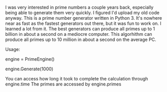 I was very interested in prime numbers a couple years back, especially being able to generate them very quickly.  I figured I'd upload my old code anyway.
This is a prime number generator written in Python 3.  It's nowhere near as fast as the fastest generators out there, but it was fun to work on.
I learned a lot from it.  The best generators can produce all primes up to 1 billion in about a second on a mediocre computer.
This algorhithm can produce all primes up to 10 million in about a second on the average PC.

Usage:

engine = PrimeEngine()

engine.Generate(1000)

You can access how long it took to complete the calculation through engine.time
The primes are accessed by engine.primes
